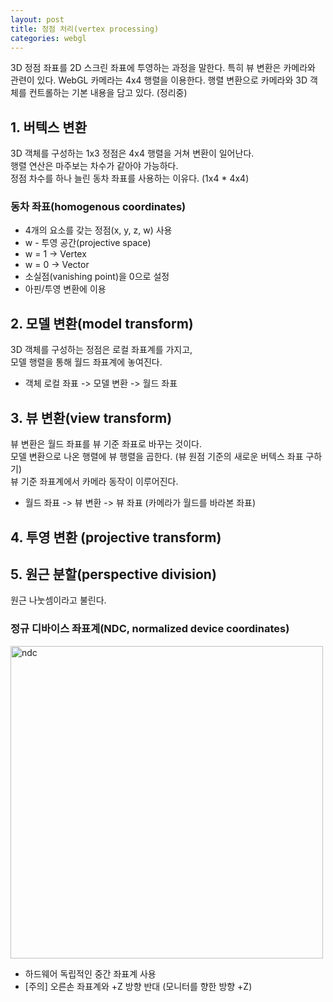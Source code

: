 ```yaml
---
layout: post
title: 정점 처리(vertex processing)
categories: webgl
---
```


3D 정점 좌표를 2D 스크린 좌표에 투영하는 과정을 말한다. 
특히 뷰 변환은 카메라와 관련이 있다. WebGL 카메라는 4x4 행렬을 이용한다.
행렬 변환으로 카메라와 3D 객체를 컨트롤하는 기본 내용을 담고 있다. (정리중)

## 1. 버텍스 변환
3D 객체를 구성하는 1x3 정점은 4x4 행렬을 거쳐 변환이 일어난다.  
행렬 연산은 마주보는 차수가 같아야 가능하다.    
정점 차수를 하나 늘린 동차 좌표를 사용하는 이유다. (1x4 * 4x4)

### 동차 좌표(homogenous coordinates)
- 4개의 요소를 갖는 정점(x, y, z, w) 사용
- w - 투영 공간(projective space)
- w = 1 -> Vertex
- w = 0 -> Vector
- 소실점(vanishing point)을 0으로 설정 
- 아핀/투영 변환에 이용

## 2. 모델 변환(model transform)
3D 객체를 구성하는 정점은 로컬 좌표계를 가지고,  
모델 행렬을 통해 월드 좌표계에 놓여진다.  

- 객체 로컬 좌표 -> 모델 변환 -> 월드 좌표

## 3. 뷰 변환(view transform)
뷰 변환은 월드 좌표를 뷰 기준 좌표로 바꾸는 것이다.  
모델 변환으로 나온 행렬에 뷰 행렬을 곱한다. (뷰 원점 기준의 새로운 버텍스 좌표 구하기)  
뷰 기준 좌표계에서 카메라 동작이 이루어진다.

- 월드 좌표 -> 뷰 변환 -> 뷰 좌표 (카메라가 월드를 바라본 좌표)

## 4. 투영 변환 (projective transform)

## 5. 원근 분할(perspective division)
원근 나눗셈이라고 불린다.

### 정규 디바이스 좌표계(NDC, normalized device coordinates)  
<img width="500" alt="ndc" src="https://cloud.githubusercontent.com/assets/6646861/12261817/f02ced98-b966-11e5-905c-5a2378397ed6.png">  

- 하드웨어 독립적인 중간 좌표계 사용
- [주의] 오른손 좌표계와 +Z 방향 반대 (모니터를 향한 방향 +Z)
